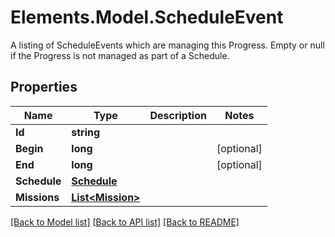 # Elements.Model.ScheduleEvent
A listing of ScheduleEvents which are managing this Progress. Empty or null if the Progress is not managed as part of a Schedule.

## Properties

Name | Type | Description | Notes
------------ | ------------- | ------------- | -------------
**Id** | **string** |  | 
**Begin** | **long** |  | [optional] 
**End** | **long** |  | [optional] 
**Schedule** | [**Schedule**](Schedule.md) |  | 
**Missions** | [**List&lt;Mission&gt;**](Mission.md) |  | 

[[Back to Model list]](../README.md#documentation-for-models) [[Back to API list]](../README.md#documentation-for-api-endpoints) [[Back to README]](../README.md)

